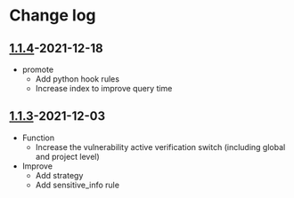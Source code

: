 # Change log

## [1.1.4](https://github.com/HXSecurity/Dongtai-Base-Image/releases/tag/v1.1.4)-2021-12-18

* promote
     * Add python hook rules
     * Increase index to improve query time
## [1.1.3](https://github.com/HXSecurity/Dongtai-Base-Image/releases/tag/v1.1.3)-2021-12-03

* Function
   * Increase the vulnerability active verification switch (including global and project level)
* Improve
   * Add strategy 
   * Add sensitive_info rule
